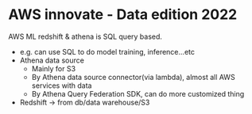 # AWS innovate - Data edition 2022

AWS ML redshift & athena is SQL query based.

- e.g. can use SQL to do model training, inference…etc
- Athena data source
    - Mainly for S3
    - By Athena data source connector(via lambda), almost all AWS services with data
    - By Athena Query Federation SDK, can do more customized thing
- Redshift → from db/data warehouse/S3